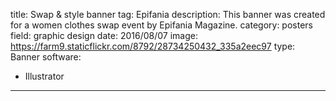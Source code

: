 title: Swap & style banner
tag: Epifania
description: This banner was created for a women clothes swap event by Epifania Magazine.
category: posters
field: graphic design
date: 2016/08/07
image: https://farm9.staticflickr.com/8792/28734250432_335a2eec97
type: Banner
software:
- Illustrator
---